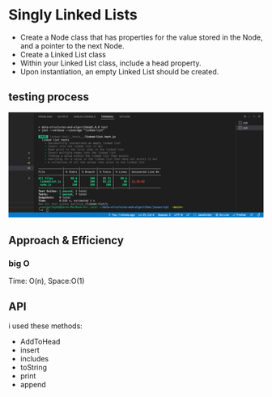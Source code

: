 # Singly Linked Lists

- Create a Node class that has properties for the value stored in the Node, and a pointer to the next Node.
- Create a Linked List class
- Within your Linked List class, include a head property.
- Upon instantiation, an empty Linked List should be created.

## testing process

![linked list test](./assets/linkedlisttest.png)

## Approach & Efficiency

### big O

 Time: O(n), Space:O(1)

## API

i used these methods:

- AddToHead
- insert
- includes
- toString
- print
- append
